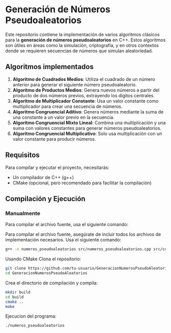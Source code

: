 # Generación de Números Pseudoaleatorios

Este repositorio contiene la implementación de varios algoritmos clásicos para la **generación de números pseudoaleatorios** en C++. Estos algoritmos son útiles en áreas como la simulación, criptografía, y en otros contextos donde se requieren secuencias de números que simulan aleatoriedad.

## Algoritmos implementados

1. **Algoritmo de Cuadrados Medios**: Utiliza el cuadrado de un número anterior para generar el siguiente número pseudoaleatorio.
2. **Algoritmo de Productos Medios**: Genera nuevos números a partir del producto de dos números previos, extrayendo los dígitos centrales.
3. **Algoritmo de Multiplicador Constante**: Usa un valor constante como multiplicador para crear una secuencia de números.
4. **Algoritmo Congruencial Aditivo**: Genera números mediante la suma de una constante a un valor previo en la secuencia.
5. **Algoritmo Congruencial Mixto Lineal**: Combina una multiplicación y una suma con valores constantes para generar números pseudoaleatorios.
6. **Algoritmo Congruencial Multiplicativo**: Solo usa multiplicación con un valor constante para producir números.

## Requisitos

Para compilar y ejecutar el proyecto, necesitarás:

- Un compilador de C++ (g++)
- CMake (opcional, pero recomendado para facilitar la compilación)

## Compilación y Ejecución

### Manualmente

Para compilar el archivo fuente, usa el siguiente comando:


Para compilar el archivo fuente, asegúrate de incluir todos los archivos de implementación necesarios. Usa el siguiente comando:

```bash
g++ -o numeros_pseudoaleatorios src/numeros_pseudoaleatorios.cpp src/cuadrados_medios.cpp src/productos_medios.cpp src/multiplicador_constante.cpp src/congruencial_aditivo.cpp src/congruencial_mixto.cpp src/congruencial_multiplicativo.cpp
```

Usando CMake
Clona el repositorio:
```bash
git clone https://github.com/tu-usuario/GeneracionNumerosPseudoAleatorios.git
cd GeneracionNumerosPseudoAleatorios
```

Crea el directorio de compilación y compila:
```bash
mkdir build
cd build
cmake ..
make
```

Ejecucion del programa: 
```bash
./numeros_pseudoaleatorios
```
